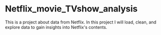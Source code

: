 # Netflix_movie_TVshow_analysis

This is a project about data from Netflix. In this project I will load, clean, and explore data to gain insights into Netflix's contents.
